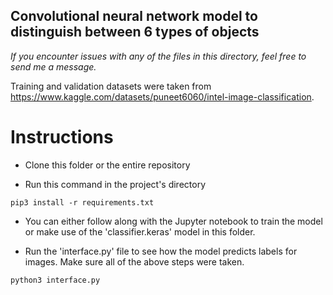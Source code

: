 ## Convolutional neural network model to distinguish between 6 types of objects ##

_If you encounter issues with any of the files in this directory, feel free to send me a message._ 

Training and validation datasets were taken from https://www.kaggle.com/datasets/puneet6060/intel-image-classification.

# Instructions #
- Clone this folder or the entire repository

- Run this command in the project's directory
```
pip3 install -r requirements.txt
```

- You can either follow along with the Jupyter notebook to train the model or make use of the 'classifier.keras' model in this folder.


- Run the 'interface.py' file to see how the model predicts labels for images. Make sure all of the above steps were taken.
```
python3 interface.py
